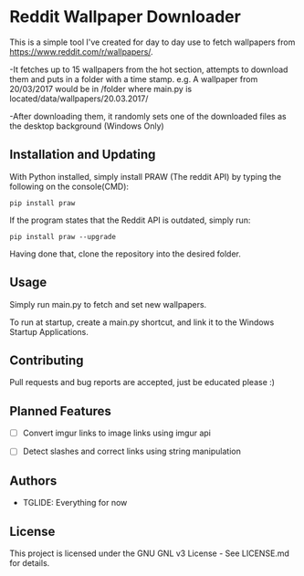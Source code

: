 # Reddit Wallpaper Downloader
This is a simple tool I've created for day to day use to fetch wallpapers from https://www.reddit.com/r/wallpapers/.

-It fetches up to 15 wallpapers from the hot section, attempts to download them and puts in a folder with a time stamp. 
e.g. A wallpaper from 20/03/2017 would be in /folder where main.py is located/data/wallpapers/20.03.2017/

-After downloading them, it randomly sets one of the downloaded files as the desktop background (Windows Only)

## Installation and Updating
With Python installed, simply install PRAW (The reddit API) by typing the following on the console(CMD):

`pip install praw`

If the program states that the Reddit API is outdated, simply run:

`pip install praw --upgrade`

Having done that, clone the repository into the desired folder.

## Usage
Simply run main.py to fetch and set new wallpapers. 

To run at startup, create a main.py shortcut, and link it to the Windows Startup Applications.

## Contributing
Pull requests and bug reports are accepted, just be educated please :)

## Planned Features
- [ ] Convert imgur links to image links using imgur api
- [ ] Detect slashes and correct links using string manipulation


## Authors
- TGLIDE: Everything for now

## License
This project is licensed under the GNU GNL v3 License - See LICENSE.md for details.
